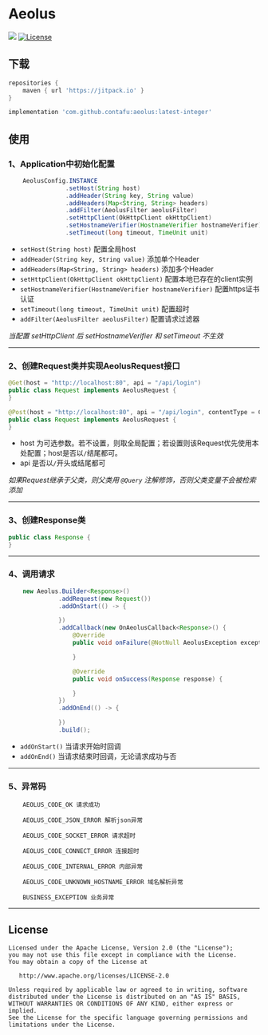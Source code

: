 # Aeolus

[![](https://jitpack.io/v/contafu/aeolus.svg)](https://jitpack.io/#kontafu/aeolus)
[![License](https://img.shields.io/badge/license-Apache%202-4EB1BA.svg)](https://www.apache.org/licenses/LICENSE-2.0.html)

## 下载

```groovy
repositories {
    maven { url 'https://jitpack.io' }
}
```

``` groovy
implementation 'com.github.contafu:aeolus:latest-integer'
```

## 使用

### 1、Application中初始化配置
```java
    AeolusConfig.INSTANCE
                .setHost(String host)
                .addHeader(String key, String value)
                .addHeaders(Map<String, String> headers)
                .addFilter(AeolusFilter aeolusFilter)
                .setHttpClient(OkHttpClient okHttpClient)
                .setHostnameVerifier(HostnameVerifier hostnameVerifier)
                .setTimeout(long timeout, TimeUnit unit)
```

- `setHost(String host)` 配置全局host
- `addHeader(String key, String value)` 添加单个Header
- `addHeaders(Map<String, String> headers)` 添加多个Header
- `setHttpClient(OkHttpClient okHttpClient)` 配置本地已存在的client实例
- `setHostnameVerifier(HostnameVerifier hostnameVerifier)` 配置https证书认证
- `setTimeout(long timeout, TimeUnit unit)` 配置超时
- `addFilter(AeolusFilter aeolusFilter)` 配置请求过滤器

<em>当配置 setHttpClient 后 setHostnameVerifier 和 setTimeout 不生效</em>

<hr>

### 2、创建Request类并实现AeolusRequest接口
```java
@Get(host = "http://localhost:80", api = "/api/login")
public class Request implements AeolusRequest {
}
```

```java
@Post(host = "http://localhost:80", api = "/api/login", contentType = ContentType_JSON)
public class Request implements AeolusRequest {
}
```

- host 为可选参数。若不设置，则取全局配置；若设置则该Request优先使用本处配置；host是否以`/`结尾都可。
- api 是否以`/`开头或结尾都可

<em>如果Request继承于父类，则父类用 `@Query` 注解修饰，否则父类变量不会被检索添加</em>

<hr>

### 3、创建Response类
```java
public class Response {
}
```

<hr>

### 4、调用请求
```java
    new Aeolus.Builder<Response>()
              .addRequest(new Request())
              .addOnStart(() -> {

              })
              .addCallback(new OnAeolusCallback<Response>() {
                  @Override
                  public void onFailure(@NotNull AeolusException exception) {

                  }

                  @Override
                  public void onSuccess(Response response) {

                  }
              })
              .addOnEnd(() -> {

              })
              .build();
```

- `addOnStart()` 当请求开始时回调
- `addOnEnd()` 当请求结束时回调，无论请求成功与否

<hr>

### 5、异常码
```text
    AEOLUS_CODE_OK 请求成功

    AEOLUS_CODE_JSON_ERROR 解析json异常

    AEOLUS_CODE_SOCKET_ERROR 请求超时

    AEOLUS_CODE_CONNECT_ERROR 连接超时

    AEOLUS_CODE_INTERNAL_ERROR 内部异常

    AEOLUS_CODE_UNKNOWN_HOSTNAME_ERROR 域名解析异常

    BUSINESS_EXCEPTION 业务异常
```

<hr>

License
-------

    Licensed under the Apache License, Version 2.0 (the "License");
    you may not use this file except in compliance with the License.
    You may obtain a copy of the License at

       http://www.apache.org/licenses/LICENSE-2.0

    Unless required by applicable law or agreed to in writing, software
    distributed under the License is distributed on an "AS IS" BASIS,
    WITHOUT WARRANTIES OR CONDITIONS OF ANY KIND, either express or implied.
    See the License for the specific language governing permissions and
    limitations under the License.